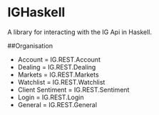 # IGHaskell

A library for interacting with the IG Api in Haskell. 

##Organisation

* Account = IG.REST.Account
* Dealing = IG.REST.Dealing
* Markets = IG.REST.Markets
* Watchlist = IG.REST.Watchlist
* Client Sentiment = IG.REST.Sentiment
* Login = IG.REST.Login 
* General = IG.REST.General


